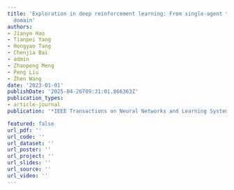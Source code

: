 ```yaml
---
title: 'Exploration in deep reinforcement learning: From single-agent to multiagent
  domain'
authors:
- Jianye Hao
- Tianpei Yang
- Hongyao Tang
- Chenjia Bai
- admin
- Zhaopeng Meng
- Peng Liu
- Zhen Wang
date: '2023-01-01'
publishDate: '2025-04-26T09:31:01.866363Z'
publication_types:
- article-journal
publication: '*IEEE Transactions on Neural Networks and Learning Systems*'

featured: false
url_pdf: ''
url_code: ''
url_dataset: ''
url_poster: ''
url_project: ''
url_slides: ''
url_source: ''
url_video: ''
---
```


